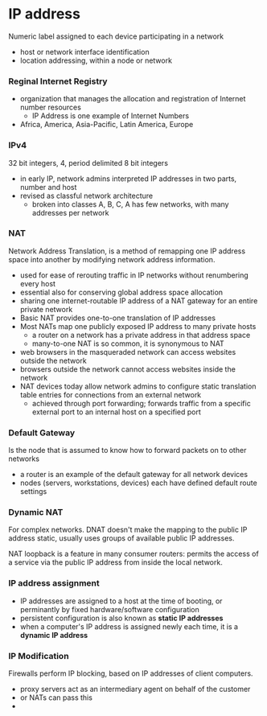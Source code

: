 # IP address
Numeric label assigned to each device participating in a network
- host or network interface identification
- location addressing, within a node or network 

### Reginal Internet Registry
- organization that manages the allocation and registration of Internet number resources
  - IP Address is one example of Internet Numbers
- Africa, America, Asia-Pacific, Latin America, Europe

### IPv4
32 bit integers, 4, period delimited 8 bit integers
- in early IP, network admins interpreted IP addresses in two parts, number and host
- revised as classful network architecture
  - broken into classes A, B, C, A has few networks, with many addresses per network

### NAT
Network Address Translation, is a method of remapping one IP address space into another by modifying network address information.
- used for ease of rerouting traffic in IP networks without renumbering every host
- essential also for conserving global address space allocation
- sharing one internet-routable IP address of a NAT gateway for an entire private network
- Basic NAT provides one-to-one translation of IP addresses
- Most NATs map one publicly exposed IP address to many private hosts
  - a router on a network has a private address in that address space
  - many-to-one NAT is so common, it is synonymous to NAT
- web browsers in the masqueraded network can access websites outside the network
- browsers outside the network cannot access websites inside the network
- NAT devices today allow network admins to configure static translation table entries for connections from an external network
  - achieved through port forwarding; forwards traffic from a specific external port to an internal host on a specified port

### Default Gateway
Is the node that is assumed to know how to forward packets on to other networks
- a router is an example of the default gateway for all network devices
- nodes (servers, workstations, devices) each have defined default route settings

### Dynamic NAT 
For complex networks. DNAT doesn't make the mapping to the public IP address static, usually uses groups of available public IP addresses.

NAT loopback is a feature in many consumer routers: permits the access of a service via the public IP address from inside the local network.

### IP address assignment
- IP addresses are assigned to a host at the time of booting, or perminantly by fixed hardware/software configuration
- persistent configuration is also known as **static IP addresses**
- when a computer's IP address is assigned newly each time, it is a **dynamic IP address**

### IP Modification
Firewalls perform IP blocking, based on IP addresses of client computers. 
- proxy servers act as an intermediary agent on behalf of the customer
- or NATs can pass this
- 
